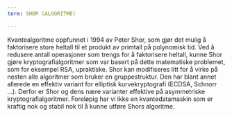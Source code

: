 ```yaml
---
term: SHOR (ALGORITME)

---
```

Kvantealgoritme oppfunnet i 1994 av Peter Shor, som gjør det mulig å faktorisere store heltall til et produkt av primtall på polynomisk tid. Ved å redusere antall operasjoner som trengs for å faktorisere heltall, kunne Shor gjøre kryptografialgoritmer som var basert på dette matematiske problemet, som for eksempel RSA, upraktiske. Shor kan modifiseres litt for å virke på nesten alle algoritmer som bruker en gruppestruktur. Den har blant annet allerede en effektiv variant for elliptisk kurvekryptografi (ECDSA, Schnorr ...). Derfor er Shor og dens nære varianter effektive på asymmetriske kryptografialgoritmer. Foreløpig har vi ikke en kvantedatamaskin som er kraftig nok og stabil nok til å kunne utføre Shors algoritme.